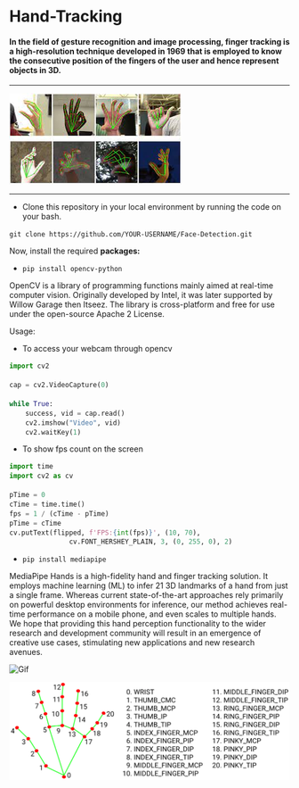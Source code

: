# Hand-Tracking

#### In the field of gesture recognition and image processing, finger tracking is a high-resolution technique developed in 1969 that is employed to know the consecutive position of the fingers of the user and hence represent objects in 3D.

---

![Images](hand_track.jpg)

---

* Clone this repository in your local environment by running the code on your bash.
  

`git clone https://github.com/YOUR-USERNAME/Face-Detection.git`

Now, install the required **packages:**


* `pip install opencv-python` 

OpenCV is a library of programming functions mainly aimed at real-time computer vision. Originally developed by Intel, it was later supported by Willow Garage then Itseez. The library is cross-platform and free for use under the open-source Apache 2 License.

Usage:

* To access your webcam through opencv

```python
import cv2

cap = cv2.VideoCapture(0)

while True:
    success, vid = cap.read()
    cv2.imshow("Video", vid)
    cv2.waitKey(1)
```

* To show fps count on the screen

```python
import time
import cv2 as cv

pTime = 0
cTime = time.time()
fps = 1 / (cTime - pTime)
pTime = cTime
cv.putText(flipped, f'FPS:{int(fps)}', (10, 70),
               cv.FONT_HERSHEY_PLAIN, 3, (0, 255, 0), 2)
```


* `pip install mediapipe`

MediaPipe Hands is a high-fidelity hand and finger tracking solution. It employs machine learning (ML) to infer 21 3D landmarks of a hand from just a single frame. Whereas current state-of-the-art approaches rely primarily on powerful desktop environments for inference, our method achieves real-time performance on a mobile phone, and even scales to multiple hands. We hope that providing this hand perception functionality to the wider research and development community will result in an emergence of creative use cases, stimulating new applications and new research avenues.

![Gif](hand_tracking.gif)



![Landmarks](hand_landmarks.png)

